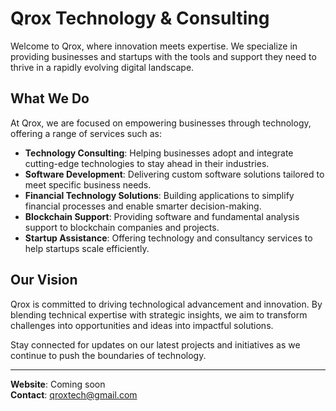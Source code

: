 # Qrox Technology & Consulting

Welcome to Qrox, where innovation meets expertise. We specialize in providing businesses and startups with the tools and support they need to thrive in a rapidly evolving digital landscape.

## What We Do

At Qrox, we are focused on empowering businesses through technology, offering a range of services such as:

- **Technology Consulting**: Helping businesses adopt and integrate cutting-edge technologies to stay ahead in their industries.
- **Software Development**: Delivering custom software solutions tailored to meet specific business needs.
- **Financial Technology Solutions**: Building applications to simplify financial processes and enable smarter decision-making.
- **Blockchain Support**: Providing software and fundamental analysis support to blockchain companies and projects.
- **Startup Assistance**: Offering technology and consultancy services to help startups scale efficiently.

## Our Vision

Qrox is committed to driving technological advancement and innovation. By blending technical expertise with strategic insights, we aim to transform challenges into opportunities and ideas into impactful solutions.

Stay connected for updates on our latest projects and initiatives as we continue to push the boundaries of technology.

---
**Website**: Coming soon  
**Contact**: qroxtech@gmail.com
